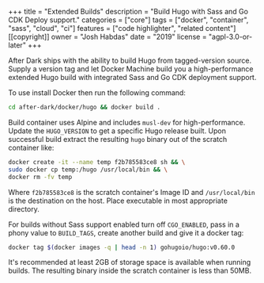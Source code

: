 +++
title = "Extended Builds"
description = "Build Hugo with Sass and Go CDK Deploy support."
categories = ["core"]
tags = ["docker", "container", "sass", "cloud", "ci"]
features = ["code highlighter", "related content"]
[[copyright]]
  owner = "Josh Habdas"
  date = "2019"
  license = "agpl-3.0-or-later"
+++

After Dark ships with the ability to build Hugo from tagged-version source. Supply a version tag and let Docker Machine build you a high-performance extended Hugo build with integrated Sass and Go CDK deployment support.

To use install Docker then run the following command:

```sh
cd after-dark/docker/hugo && docker build .
```

Build container uses Alpine and includes `musl-dev` for high-performance. Update the `HUGO_VERSION` to get a specific Hugo release built. Upon successful build extract the resulting `hugo` binary out of the scratch container like:

```sh
docker create -it --name temp f2b785583ce8 sh && \
sudo docker cp temp:/hugo /usr/local/bin && \
docker rm -fv temp
```

Where `f2b785583ce8` is the scratch container's Image ID and `/usr/local/bin` is the destination on the host. Place executable in most appropriate directory.

For builds without Sass support enabled turn off `CGO_ENABLED`, pass in a phony value to `BUILD_TAGS`, create another build and give it a docker tag:

```sh
docker tag $(docker images -q | head -n 1) gohugoio/hugo:v0.60.0
```

It's recommended at least 2GB of storage space is available when running builds. The resulting binary inside the scratch container is less than 50MB.
